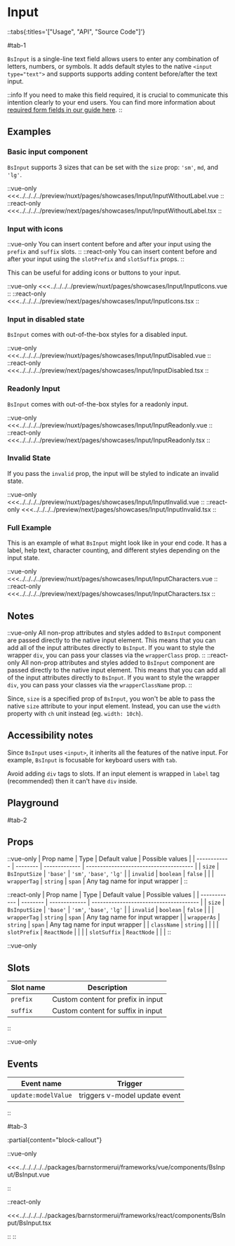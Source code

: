 # Input

::tabs{:titles='["Usage", "API", "Source Code"]'}

#tab-1

`BsInput` is a single-line text field allows users to enter any combination of letters, numbers, or symbols. It adds default styles to the native `<input type="text">` and supports supports adding content before/after the text input.

::info
If you need to make this field required, it is crucial to communicate this intention clearly to your end users. You can find more information about [required form fields in our guide here](../blocks/FormFields).
::

## Examples


### Basic input component

`BsInput` supports 3 sizes that can be set with the `size` prop: `'sm'`, `md`, and `'lg'`.

<Showcase showcase-name="Input/InputWithoutLabel" style="min-height:400px;">

::vue-only
<<<../../../../preview/nuxt/pages/showcases/Input/InputWithoutLabel.vue
::
::react-only
<<<../../../../preview/next/pages/showcases/Input/InputWithoutLabel.tsx
::

</Showcase>

### Input with icons

::vue-only
You can insert content before and after your input using the `prefix` and `suffix` slots. 
::
::react-only
You can insert content before and after your input using the `slotPrefix` and `slotSuffix` props. 
::


This can be useful for adding icons or buttons to your input.

<Showcase showcase-name="Input/InputIcons">

::vue-only
<<<../../../../preview/nuxt/pages/showcases/Input/InputIcons.vue
::
::react-only
<<<../../../../preview/next/pages/showcases/Input/InputIcons.tsx
::

</Showcase>

### Input in disabled state

`BsInput` comes with out-of-the-box styles for a disabled input.

<Showcase showcase-name="Input/InputDisabled">

::vue-only
<<<../../../../preview/nuxt/pages/showcases/Input/InputDisabled.vue
::
::react-only
<<<../../../../preview/next/pages/showcases/Input/InputDisabled.tsx
::

</Showcase>

### Readonly Input

`BsInput` comes with out-of-the-box styles for a readonly input.

<Showcase showcase-name="Input/InputReadonly">

::vue-only
<<<../../../../preview/nuxt/pages/showcases/Input/InputReadonly.vue
::
::react-only
<<<../../../../preview/next/pages/showcases/Input/InputReadonly.tsx
::

</Showcase>

### Invalid State

If you pass the `invalid` prop, the input will be styled to indicate an invalid state.

<Showcase showcase-name="Input/InputInvalid">

::vue-only
<<<../../../../preview/nuxt/pages/showcases/Input/InputInvalid.vue
::
::react-only
<<<../../../../preview/next/pages/showcases/Input/InputInvalid.tsx
::

</Showcase>

### Full Example

This is an example of what `BsInput` might look like in your end code. It has a label, help text, character counting, and different styles depending on the input state.

<Showcase showcase-name="Input/InputCharacters">

::vue-only
<<<../../../../preview/nuxt/pages/showcases/Input/InputCharacters.vue
::
::react-only
<<<../../../../preview/next/pages/showcases/Input/InputCharacters.tsx
::

</Showcase>

## Notes

::vue-only
All non-prop attributes and styles added to `BsInput` component are passed directly to the native input element. This means that you can add all of the input attributes directly to `BsInput`. If you want to style the wrapper `div`, you can pass your classes via the `wrapperClass` prop. 
::
::react-only
All non-prop attributes and styles added to `BsInput` component are passed directly to the native input element. This means that you can add all of the input attributes directly to `BsInput`. If you want to style the wrapper `div`, you can pass your classes via the `wrapperClassName` prop. 
::

Since, `size` is a specified prop of `BsInput`, you won't be able to pass the native `size` attribute to your input element. Instead, you can use the `width` property with `ch` unit instead (eg. `width: 10ch`).

## Accessibility notes

Since `BsInput` uses `<input>`, it inherits all the features of the native input. For example, `BsInput` is focusable for keyboard users with `tab`.

Avoid adding `div` tags to slots. If an input element is wrapped in `label` tag (recommended) then it can't have `div` inside.

## Playground

<Generate style="height: 600px;"/>

#tab-2

## Props

::vue-only
| Prop name    | Type            | Default value | Possible values                        |
| ------------ | --------        | ------------- | -------------------------------------- |
| `size`         | `BsInputSize`  | `'base'`          | `'sm'`, `'base'`, `'lg'`                           |
| `invalid`      | `boolean`         | `false`         |                                        |
| `wrapperTag`    | `string`         | `span`        | Any tag name for input wrapper         |
::

::react-only
| Prop name    | Type            | Default value | Possible values                        |
| ------------ | --------        | ------------- | -------------------------------------- |
| `size`         | `BsInputSize`  | `'base'`          | `'sm'`, `'base'`, `'lg'`                           |
| `invalid`      | `boolean`         | `false`         |                                        |
| `wrapperTag`    | `string`         | `span`        | Any tag name for input wrapper         |
| `wrapperAs`    | `string`          | `span`        | Any tag name for input wrapper         |
| `className`    | `string`          |               |                                        |
| `slotPrefix`   | `ReactNode`       |               |                                        |
| `slotSuffix`   | `ReactNode`       |               |                                        |
::

::vue-only
## Slots

| Slot name | Description                        |
| --------- | ---------------------------------- |
| `prefix`    | Custom content for prefix in input |
| `suffix`    | Custom content for suffix in input |
::

::vue-only

## Events

| Event name        | Trigger                       |
| ----------------- | ----------------------------- |
| `update:modelValue` | triggers v-model update event |

::


#tab-3

:partial{content="block-callout"}

::vue-only

<<<../../../../../packages/barnstormerui/frameworks/vue/components/BsInput/BsInput.vue

::

::react-only

<<<../../../../../packages/barnstormerui/frameworks/react/components/BsInput/BsInput.tsx

::
::

